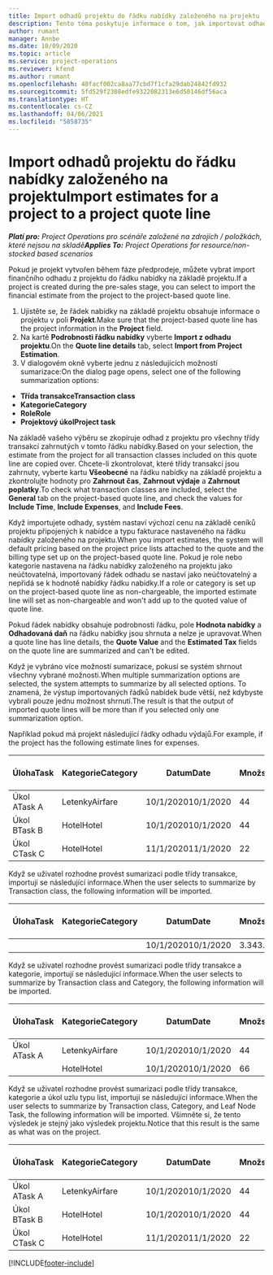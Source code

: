 ```yaml
---
title: Import odhadů projektu do řádku nabídky založeného na projektu
description: Tento téma poskytuje informace o tom, jak importovat odhady z projektu na řádek nabídky projektu.
author: rumant
manager: Annbe
ms.date: 10/09/2020
ms.topic: article
ms.service: project-operations
ms.reviewer: kfend
ms.author: rumant
ms.openlocfilehash: 40facf002ca8aa77cbd7f1cfa29dab24842fd932
ms.sourcegitcommit: 5fd529f2308edfe9322082313e6d50146df56aca
ms.translationtype: HT
ms.contentlocale: cs-CZ
ms.lasthandoff: 04/06/2021
ms.locfileid: "5858735"
---
```

# <a name="import-estimates-for-a-project-to-a-project-quote-line"></a><span data-ttu-id="1328d-103">Import odhadů projektu do řádku nabídky založeného na projektu</span><span class="sxs-lookup"><span data-stu-id="1328d-103">Import estimates for a project to a project quote line</span></span>

<span data-ttu-id="1328d-104">_**Platí pro:** Project Operations pro scénáře založené na zdrojích / položkách, které nejsou na skladě_</span><span class="sxs-lookup"><span data-stu-id="1328d-104">_**Applies To:** Project Operations for resource/non-stocked based scenarios_</span></span>


<span data-ttu-id="1328d-105">Pokud je projekt vytvořen během fáze předprodeje, můžete vybrat import finančního odhadu z projektu do řádku nabídky na základě projektu.</span><span class="sxs-lookup"><span data-stu-id="1328d-105">If a project is created during the pre-sales stage, you can select to import the financial estimate from the project to the project-based quote line.</span></span>

1. <span data-ttu-id="1328d-106">Ujistěte se, že řádek nabídky na základě projektu obsahuje informace o projektu v poli **Projekt**.</span><span class="sxs-lookup"><span data-stu-id="1328d-106">Make sure that the project-based quote line has the project information in the **Project** field.</span></span>
2. <span data-ttu-id="1328d-107">Na kartě **Podrobnosti řádku nabídky** vyberte **Import z odhadu projektu**.</span><span class="sxs-lookup"><span data-stu-id="1328d-107">On the **Quote line details** tab, select **Import from Project Estimation**.</span></span>
3. <span data-ttu-id="1328d-108">V dialogovém okně vyberte jednu z následujících možností sumarizace:</span><span class="sxs-lookup"><span data-stu-id="1328d-108">On the dialog page opens, select one of the following summarization options:</span></span>

  - <span data-ttu-id="1328d-109">**Třída transakce**</span><span class="sxs-lookup"><span data-stu-id="1328d-109">**Transaction class**</span></span>
  - <span data-ttu-id="1328d-110">**Kategorie**</span><span class="sxs-lookup"><span data-stu-id="1328d-110">**Category**</span></span>
  - <span data-ttu-id="1328d-111">**Role**</span><span class="sxs-lookup"><span data-stu-id="1328d-111">**Role**</span></span> 
  - <span data-ttu-id="1328d-112">**Projektový úkol**</span><span class="sxs-lookup"><span data-stu-id="1328d-112">**Project task**</span></span>

<span data-ttu-id="1328d-113">Na základě vašeho výběru se zkopíruje odhad z projektu pro všechny třídy transakcí zahrnutých v tomto řádku nabídky.</span><span class="sxs-lookup"><span data-stu-id="1328d-113">Based on your selection, the estimate from the project for all transaction classes included on this quote line are copied over.</span></span> <span data-ttu-id="1328d-114">Chcete-li zkontrolovat, které třídy transakcí jsou zahrnuty, vyberte kartu **Všeobecné** na řádku nabídky na základě projektu a zkontrolujte hodnoty pro **Zahrnout čas**, **Zahrnout výdaje** a **Zahrnout poplatky**.</span><span class="sxs-lookup"><span data-stu-id="1328d-114">To check what transaction classes are included, select the **General** tab on the project-based quote line, and check the values for **Include Time**, **Include Expenses**, and **Include Fees**.</span></span>

<span data-ttu-id="1328d-115">Když importujete odhady, systém nastaví výchozí cenu na základě ceníků projektu připojených k nabídce a typu fakturace nastaveného na řádku nabídky založeného na projektu.</span><span class="sxs-lookup"><span data-stu-id="1328d-115">When you import estimates, the system will default pricing based on the project price lists attached to the quote and the billing type set up on the project-based quote line.</span></span> <span data-ttu-id="1328d-116">Pokud je role nebo kategorie nastavena na řádku nabídky založeného na projektu jako neúčtovatelná, importovaný řádek odhadu se nastaví jako neúčtovatelný a nepřidá se k hodnotě nabídky řádku nabídky.</span><span class="sxs-lookup"><span data-stu-id="1328d-116">If a role or category is set up on the project-based quote line as non-chargeable, the imported estimate line will set as non-chargeable and won't add up to the quoted value of quote line.</span></span>

<span data-ttu-id="1328d-117">Pokud řádek nabídky obsahuje podrobnosti řádku, pole **Hodnota nabídky** a **Odhadovaná daň** na řádku nabídky jsou shrnuta a nelze je upravovat.</span><span class="sxs-lookup"><span data-stu-id="1328d-117">When a quote line has line details, the **Quote Value** and the **Estimated Tax** fields on the quote line are summarized and can't be edited.</span></span>

<span data-ttu-id="1328d-118">Když je vybráno více možností sumarizace, pokusí se systém shrnout všechny vybrané možnosti.</span><span class="sxs-lookup"><span data-stu-id="1328d-118">When multiple summarization options are selected, the system attempts to summarize by all selected options.</span></span> <span data-ttu-id="1328d-119">To znamená, že výstup importovaných řádků nabídek bude větší, než kdybyste vybrali pouze jednu možnost shrnutí.</span><span class="sxs-lookup"><span data-stu-id="1328d-119">The result is that the output of imported quote lines will be more than if you selected only one summarization option.</span></span>

<span data-ttu-id="1328d-120">Například pokud má projekt následující řádky odhadu výdajů.</span><span class="sxs-lookup"><span data-stu-id="1328d-120">For example, if the project has the following estimate lines for expenses.</span></span>

| <span data-ttu-id="1328d-121">Úloha</span><span class="sxs-lookup"><span data-stu-id="1328d-121">Task</span></span> | <span data-ttu-id="1328d-122">Kategorie</span><span class="sxs-lookup"><span data-stu-id="1328d-122">Category</span></span> | <span data-ttu-id="1328d-123">Datum</span><span class="sxs-lookup"><span data-stu-id="1328d-123">Date</span></span> | <span data-ttu-id="1328d-124">Množství</span><span class="sxs-lookup"><span data-stu-id="1328d-124">Quantity</span></span> | <span data-ttu-id="1328d-125">Cena za jednotku</span><span class="sxs-lookup"><span data-stu-id="1328d-125">Unit price</span></span> | <span data-ttu-id="1328d-126">Množství</span><span class="sxs-lookup"><span data-stu-id="1328d-126">Amount</span></span> |
| --- | --- | --- | --- | --- | --- |
| <span data-ttu-id="1328d-127">Úkol A</span><span class="sxs-lookup"><span data-stu-id="1328d-127">Task A</span></span> | <span data-ttu-id="1328d-128">Letenky</span><span class="sxs-lookup"><span data-stu-id="1328d-128">Airfare</span></span> | <span data-ttu-id="1328d-129">10/1/2020</span><span class="sxs-lookup"><span data-stu-id="1328d-129">10/1/2020</span></span> | <span data-ttu-id="1328d-130">4</span><span class="sxs-lookup"><span data-stu-id="1328d-130">4</span></span> | <span data-ttu-id="1328d-131">400</span><span class="sxs-lookup"><span data-stu-id="1328d-131">400</span></span> | <span data-ttu-id="1328d-132">1600</span><span class="sxs-lookup"><span data-stu-id="1328d-132">1600</span></span> |
| <span data-ttu-id="1328d-133">Úkol B</span><span class="sxs-lookup"><span data-stu-id="1328d-133">Task B</span></span> | <span data-ttu-id="1328d-134">Hotel</span><span class="sxs-lookup"><span data-stu-id="1328d-134">Hotel</span></span> | <span data-ttu-id="1328d-135">10/1/2020</span><span class="sxs-lookup"><span data-stu-id="1328d-135">10/1/2020</span></span> | <span data-ttu-id="1328d-136">4</span><span class="sxs-lookup"><span data-stu-id="1328d-136">4</span></span> | <span data-ttu-id="1328d-137">200</span><span class="sxs-lookup"><span data-stu-id="1328d-137">200</span></span> | <span data-ttu-id="1328d-138">800</span><span class="sxs-lookup"><span data-stu-id="1328d-138">800</span></span> |
| <span data-ttu-id="1328d-139">Úkol C</span><span class="sxs-lookup"><span data-stu-id="1328d-139">Task C</span></span> | <span data-ttu-id="1328d-140">Hotel</span><span class="sxs-lookup"><span data-stu-id="1328d-140">Hotel</span></span> | <span data-ttu-id="1328d-141">11/1/2020</span><span class="sxs-lookup"><span data-stu-id="1328d-141">11/1/2020</span></span> | <span data-ttu-id="1328d-142">2</span><span class="sxs-lookup"><span data-stu-id="1328d-142">2</span></span> | <span data-ttu-id="1328d-143">200</span><span class="sxs-lookup"><span data-stu-id="1328d-143">200</span></span> | <span data-ttu-id="1328d-144">400</span><span class="sxs-lookup"><span data-stu-id="1328d-144">400</span></span> |

<span data-ttu-id="1328d-145">Když se uživatel rozhodne provést sumarizaci podle třídy transakce, importují se následující informace.</span><span class="sxs-lookup"><span data-stu-id="1328d-145">When the user selects to summarize by Transaction class, the following information will be imported.</span></span>

| <span data-ttu-id="1328d-146">Úloha</span><span class="sxs-lookup"><span data-stu-id="1328d-146">Task</span></span> | <span data-ttu-id="1328d-147">Kategorie</span><span class="sxs-lookup"><span data-stu-id="1328d-147">Category</span></span> | <span data-ttu-id="1328d-148">Datum</span><span class="sxs-lookup"><span data-stu-id="1328d-148">Date</span></span> | <span data-ttu-id="1328d-149">Množství</span><span class="sxs-lookup"><span data-stu-id="1328d-149">Quantity</span></span> | <span data-ttu-id="1328d-150">Cena za jednotku</span><span class="sxs-lookup"><span data-stu-id="1328d-150">Unit price</span></span> | <span data-ttu-id="1328d-151">Množství</span><span class="sxs-lookup"><span data-stu-id="1328d-151">Amount</span></span> |
| --- | --- | --- | --- | --- | --- |
| | | <span data-ttu-id="1328d-152">10/1/2020</span><span class="sxs-lookup"><span data-stu-id="1328d-152">10/1/2020</span></span> | <span data-ttu-id="1328d-153">3.34</span><span class="sxs-lookup"><span data-stu-id="1328d-153">3.34</span></span> | <span data-ttu-id="1328d-154">840</span><span class="sxs-lookup"><span data-stu-id="1328d-154">840</span></span> | <span data-ttu-id="1328d-155">2800</span><span class="sxs-lookup"><span data-stu-id="1328d-155">2800</span></span> |

<span data-ttu-id="1328d-156">Když se uživatel rozhodne provést sumarizaci podle třídy transakce a kategorie, importují se následující informace.</span><span class="sxs-lookup"><span data-stu-id="1328d-156">When the user selects to summarize by Transaction class and Category, the following information will be imported.</span></span>

| <span data-ttu-id="1328d-157">Úloha</span><span class="sxs-lookup"><span data-stu-id="1328d-157">Task</span></span> | <span data-ttu-id="1328d-158">Kategorie</span><span class="sxs-lookup"><span data-stu-id="1328d-158">Category</span></span> | <span data-ttu-id="1328d-159">Datum</span><span class="sxs-lookup"><span data-stu-id="1328d-159">Date</span></span> | <span data-ttu-id="1328d-160">Množství</span><span class="sxs-lookup"><span data-stu-id="1328d-160">Quantity</span></span> | <span data-ttu-id="1328d-161">Cena za jednotku</span><span class="sxs-lookup"><span data-stu-id="1328d-161">Unit price</span></span> | <span data-ttu-id="1328d-162">Množství</span><span class="sxs-lookup"><span data-stu-id="1328d-162">Amount</span></span> |
| --- | --- | --- | --- | --- | --- |
| <span data-ttu-id="1328d-163">Úkol A</span><span class="sxs-lookup"><span data-stu-id="1328d-163">Task A</span></span> | <span data-ttu-id="1328d-164">Letenky</span><span class="sxs-lookup"><span data-stu-id="1328d-164">Airfare</span></span> | <span data-ttu-id="1328d-165">10/1/2020</span><span class="sxs-lookup"><span data-stu-id="1328d-165">10/1/2020</span></span> | <span data-ttu-id="1328d-166">4</span><span class="sxs-lookup"><span data-stu-id="1328d-166">4</span></span> | <span data-ttu-id="1328d-167">400</span><span class="sxs-lookup"><span data-stu-id="1328d-167">400</span></span> | <span data-ttu-id="1328d-168">1600</span><span class="sxs-lookup"><span data-stu-id="1328d-168">1600</span></span> |
| | <span data-ttu-id="1328d-169">Hotel</span><span class="sxs-lookup"><span data-stu-id="1328d-169">Hotel</span></span> | <span data-ttu-id="1328d-170">10/1/2020</span><span class="sxs-lookup"><span data-stu-id="1328d-170">10/1/2020</span></span> | <span data-ttu-id="1328d-171">6</span><span class="sxs-lookup"><span data-stu-id="1328d-171">6</span></span> | <span data-ttu-id="1328d-172">200</span><span class="sxs-lookup"><span data-stu-id="1328d-172">200</span></span> | <span data-ttu-id="1328d-173">1200</span><span class="sxs-lookup"><span data-stu-id="1328d-173">1200</span></span> |

<span data-ttu-id="1328d-174">Když se uživatel rozhodne provést sumarizaci podle třídy transakce, kategorie a úkol uzlu typu list, importují se následující informace.</span><span class="sxs-lookup"><span data-stu-id="1328d-174">When the user selects to summarize by Transaction class, Category, and Leaf Node Task, the following information will be imported.</span></span> <span data-ttu-id="1328d-175">Všimněte si, že tento výsledek je stejný jako výsledek projektu.</span><span class="sxs-lookup"><span data-stu-id="1328d-175">Notice that this result is the same as what was on the project.</span></span>

| <span data-ttu-id="1328d-176">Úloha</span><span class="sxs-lookup"><span data-stu-id="1328d-176">Task</span></span> | <span data-ttu-id="1328d-177">Kategorie</span><span class="sxs-lookup"><span data-stu-id="1328d-177">Category</span></span> | <span data-ttu-id="1328d-178">Datum</span><span class="sxs-lookup"><span data-stu-id="1328d-178">Date</span></span> | <span data-ttu-id="1328d-179">Množství</span><span class="sxs-lookup"><span data-stu-id="1328d-179">Quantity</span></span> | <span data-ttu-id="1328d-180">Cena za jednotku</span><span class="sxs-lookup"><span data-stu-id="1328d-180">Unit price</span></span> | <span data-ttu-id="1328d-181">Množství</span><span class="sxs-lookup"><span data-stu-id="1328d-181">Amount</span></span> |
| --- | --- | --- | --- | --- | --- |
| <span data-ttu-id="1328d-182">Úkol A</span><span class="sxs-lookup"><span data-stu-id="1328d-182">Task A</span></span> | <span data-ttu-id="1328d-183">Letenky</span><span class="sxs-lookup"><span data-stu-id="1328d-183">Airfare</span></span> | <span data-ttu-id="1328d-184">10/1/2020</span><span class="sxs-lookup"><span data-stu-id="1328d-184">10/1/2020</span></span> | <span data-ttu-id="1328d-185">4</span><span class="sxs-lookup"><span data-stu-id="1328d-185">4</span></span> | <span data-ttu-id="1328d-186">400</span><span class="sxs-lookup"><span data-stu-id="1328d-186">400</span></span> | <span data-ttu-id="1328d-187">1600</span><span class="sxs-lookup"><span data-stu-id="1328d-187">1600</span></span> |
| <span data-ttu-id="1328d-188">Úkol B</span><span class="sxs-lookup"><span data-stu-id="1328d-188">Task B</span></span> | <span data-ttu-id="1328d-189">Hotel</span><span class="sxs-lookup"><span data-stu-id="1328d-189">Hotel</span></span> | <span data-ttu-id="1328d-190">10/1/2020</span><span class="sxs-lookup"><span data-stu-id="1328d-190">10/1/2020</span></span> | <span data-ttu-id="1328d-191">4</span><span class="sxs-lookup"><span data-stu-id="1328d-191">4</span></span> | <span data-ttu-id="1328d-192">200</span><span class="sxs-lookup"><span data-stu-id="1328d-192">200</span></span> | <span data-ttu-id="1328d-193">800</span><span class="sxs-lookup"><span data-stu-id="1328d-193">800</span></span> |
| <span data-ttu-id="1328d-194">Úkol C</span><span class="sxs-lookup"><span data-stu-id="1328d-194">Task C</span></span> | <span data-ttu-id="1328d-195">Hotel</span><span class="sxs-lookup"><span data-stu-id="1328d-195">Hotel</span></span> | <span data-ttu-id="1328d-196">11/1/2020</span><span class="sxs-lookup"><span data-stu-id="1328d-196">11/1/2020</span></span> | <span data-ttu-id="1328d-197">2</span><span class="sxs-lookup"><span data-stu-id="1328d-197">2</span></span> | <span data-ttu-id="1328d-198">200</span><span class="sxs-lookup"><span data-stu-id="1328d-198">200</span></span> | <span data-ttu-id="1328d-199">400</span><span class="sxs-lookup"><span data-stu-id="1328d-199">400</span></span> |


[!INCLUDE[footer-include](../includes/footer-banner.md)]
